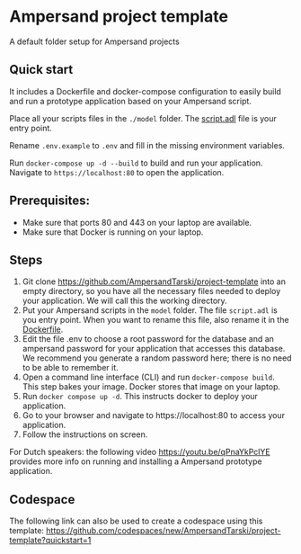 # Ampersand project template
A default folder setup for Ampersand projects

## Quick start
It includes a Dockerfile and docker-compose configuration to easily build and run a prototype application based on your Ampersand script.

Place all your scripts files in the `./model` folder. The [script.adl](./model/script.adl) file is your entry point.

Rename `.env.example` to `.env` and fill in the missing environment variables.

Run `docker-compose up -d --build` to build and run your application. Navigate to `https://localhost:80` to open the application.

## Prerequisites:
* Make sure that ports 80 and 443 on your laptop are available.
* Make sure that Docker is running on your laptop.

## Steps
1. Git clone https://github.com/AmpersandTarski/project-template into an empty directory, so you have all the necessary files needed to deploy your application. We will call this the working directory.
2. Put your Ampersand scripts in the `model` folder. The file `script.adl` is you entry point. When you want to rename this file, also rename it in the [Dockerfile](./Dockerfile).
3. Edit the file .env to choose a root password for the database and an ampersand password for your application that accesses this database. We recommend you generate a random password here; there is no need to be able to remember it.
4. Open a command line interface (CLI) and run `docker-compose build`. This step bakes your image. Docker stores that image on your laptop.
5. Run `docker compose up -d`. This instructs docker to deploy your application.
6. Go to your browser and navigate to https://localhost:80 to access your application.
7. Follow the instructions on screen.

For Dutch speakers: the following video https://youtu.be/qPnaYkPclYE provides more info on running and installing a Ampersand prototype application.

## Codespace
The following link can also be used to create a codespace using this template:
https://github.com/codespaces/new/AmpersandTarski/project-template?quickstart=1
